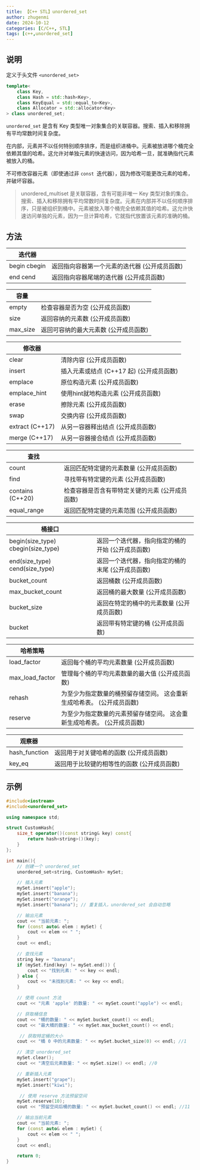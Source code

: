 ```yaml
---
title: 【C++ STL】unordered_set
author: zhugenmi
date: 2024-10-12
categories: [C/C++, STL]
tags: [c++,unordered_set]
---
```

## 说明

定义于头文件 `<unordered_set>`

```cpp
template<
    class Key,
    class Hash = std::hash<Key>,
    class KeyEqual = std::equal_to<Key>,
    class Allocator = std::allocator<Key>
> class unordered_set;
```

`unordered_set` 是含有 Key 类型唯一对象集合的关联容器。搜索、插入和移除拥有平均常数时间复杂度。

在内部，元素并不以任何特别顺序排序，而是组织进桶中。元素被放进哪个桶完全依赖其值的哈希。这允许对单独元素的快速访问，因为哈希一旦，就准确指代元素被放入的桶。

不可修改容器元素（即使通过非 `const `迭代器），因为修改可能更改元素的哈希，并破坏容器。

>unordered_multiset 是关联容器，含有可能非唯一 Key 类型对象的集合。搜索、插入和移除拥有平均常数时间复杂度。元素在内部并不以任何顺序排序，只是被组织到桶中。元素被放入哪个桶完全依赖其值的哈希。这允许快速访问单独的元素，因为一旦计算哈希，它就指代放置该元素的准确的桶。

## 方法

| 迭代器        |                                               |
| ------------- | --------------------------------------------- |
| begin  cbegin | 返回指向容器第一个元素的迭代器 (公开成员函数) |
| end  cend     | 返回指向容器尾端的迭代器 (公开成员函数)       |

| 容量     |                                       |
| -------- | ------------------------------------- |
| empty    | 检查容器是否为空 (公开成员函数)       |
| size     | 返回容纳的元素数 (公开成员函数)       |
| max_size | 返回可容纳的最大元素数 (公开成员函数) |

| 修改器          |                                          |
| --------------- | ---------------------------------------- |
| clear           | 清除内容 (公开成员函数)                  |
| insert          | 插入元素或结点 (C++17 起) (公开成员函数) |
| emplace         | 原位构造元素 (公开成员函数)              |
| emplace_hint    | 使用hint就地构造元素 (公开成员函数)      |
| erase           | 擦除元素 (公开成员函数)                  |
| swap            | 交换内容 (公开成员函数)                  |
| extract (C++17) | 从另一容器释出结点 (公开成员函数)        |
| merge (C++17)   | 从另一容器接合结点 (公开成员函数)        |

| 查找             |                                                 |
| ---------------- | ----------------------------------------------- |
| count            | 返回匹配特定键的元素数量 (公开成员函数)         |
| find             | 寻找带有特定键的元素 (公开成员函数)             |
| contains (C++20) | 检查容器是否含有带特定关键的元素 (公开成员函数) |
| equal_range      | 返回匹配特定键的元素范围 (公开成员函数)         |

| 桶接口                              |                                                   |
| ----------------------------------- | ------------------------------------------------- |
| begin(size_type)  cbegin(size_type) | 返回一个迭代器，指向指定的桶的开始 (公开成员函数) |
| end(size_type)  cend(size_type)     | 返回一个迭代器，指向指定的桶的末尾 (公开成员函数) |
| bucket_count                        | 返回桶数 (公开成员函数)                           |
| max_bucket_count                    | 返回桶的最大数量 (公开成员函数)                   |
| bucket_size                         | 返回在特定的桶中的元素数量 (公开成员函数)         |
| bucket                              | 返回带有特定键的桶 (公开成员函数)                 |

| 哈希策略        |                                                              |
| --------------- | ------------------------------------------------------------ |
| load_factor     | 返回每个桶的平均元素数量 (公开成员函数)                      |
| max_load_factor | 管理每个桶的平均元素数量的最大值 (公开成员函数)              |
| rehash          | 为至少为指定数量的桶预留存储空间。  这会重新生成哈希表。 (公开成员函数) |
| reserve         | 为至少为指定数量的元素预留存储空间。  这会重新生成哈希表。 (公开成员函数) |

| 观察器        |                                             |
| ------------- | ------------------------------------------- |
| hash_function | 返回用于对关键哈希的函数 (公开成员函数)     |
| key_eq        | 返回用于比较键的相等性的函数 (公开成员函数) |



## 示例

```cpp
#include<iostream>
#include<unordered_set>

using namespace std;

struct CustomHash{
    size_t operator()(const string& key) const{
        return hash<string>()(key);
    }
};

int main(){
    // 创建一个 unordered_set
    unordered_set<string, CustomHash> mySet;

    // 插入元素
    mySet.insert("apple");
    mySet.insert("banana");
    mySet.insert("orange");
    mySet.insert("banana"); // 重复插入，unordered_set 会自动忽略

    // 输出元素
    cout << "当前元素: ";
    for (const auto& elem : mySet) {
        cout << elem << " ";
    }
    cout << endl;

    // 查找元素
    string key = "banana";
    if (mySet.find(key) != mySet.end()) {
        cout << "找到元素: " << key << endl;
    } else {
        cout << "未找到元素: " << key << endl;
    }

    // 使用 count 方法
    cout << "元素 'apple' 的数量: " << mySet.count("apple") << endl;

    // 获取桶信息
    cout << "桶的数量: " << mySet.bucket_count() << endl;
    cout << "最大桶的数量: " << mySet.max_bucket_count() << endl;

     // 获取特定桶的大小
    cout << "桶 0 中的元素数量: " << mySet.bucket_size(0) << endl; //1

    // 清空 unordered_set
    mySet.clear();
    cout << "清空后元素数量: " << mySet.size() << endl; //0

    // 重新插入元素
    mySet.insert("grape");
    mySet.insert("kiwi");

     // 使用 reserve 方法预留空间
    mySet.reserve(10);
    cout << "预留空间后桶的数量: " << mySet.bucket_count() << endl; //11

    // 输出当前元素
    cout << "当前元素: ";
    for (const auto& elem : mySet) {
        cout << elem << " ";
    }
    cout << endl;

    return 0;
}
```

